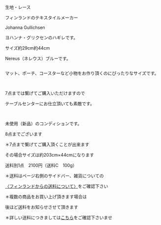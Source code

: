 <link rel="stylesheet" type="text/css" href="/assets/css/styles.css">

生地・レース

フィンランドのテキスタイルメーカー

Johanna Gullichsen

ヨハンナ・グリクセンのハギレです。

サイズ約29cm約44cm

Nereus（ネレウス）ブルーです。

<img alt="" src="http://blog.cnobi.jp/v1/blog/user/71e35865e9e62f3f9d70420d6124d2ab/1517307651"/> 

マット、ポーチ、コースターなど小物をお作り頂くのにぴったりなサイズです。

<img alt="" src="http://blog.cnobi.jp/v1/blog/user/71e35865e9e62f3f9d70420d6124d2ab/1517307654"/> 

<img alt="" src="http://blog.cnobi.jp/v1/blog/user/71e35865e9e62f3f9d70420d6124d2ab/1517307655"/> 

7点までは繋げてご購入いただけますので

テーブルセンターにお仕立頂いても素敵です。

<img alt="" src="http://blog.cnobi.jp/v1/blog/user/71e35865e9e62f3f9d70420d6124d2ab/1517307650"/> 

<img alt="" src="http://blog.cnobi.jp/v1/blog/user/71e35865e9e62f3f9d70420d6124d2ab/1517307653"/>

<img alt="" src="http://blog.cnobi.jp/v1/blog/user/71e35865e9e62f3f9d70420d6124d2ab/1517307652"/> 

未使用（新品）のコンディションです。

8点までございます

＊7点まで繋げてご購入頂くことが出来ます

その場合サイズは約203cm×44cmになります

送料別1点　2100円（送料C　100g）

＊送料はページ右側のサイドバー、雑貨についての

[〈フィンランドからの送料について〉](https://dkzakka.github.io/2005/03/31/雑貨について.html)をご確認下さい

＊複数の商品をお買い上げ頂きます場合は 

後ほど送料をお知らせさせて頂きます

＊詳しい送料につきましては[こちら](http://dkzakka.blog.shinobi.jp/Entry/3385/)をご確認下さいませ